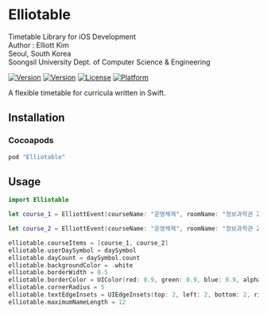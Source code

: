 # Elliotable

Timetable Library for iOS Development   
Author : Elliott Kim   
Seoul, South Korea   
Soongsil University Dept. of Computer Science & Engineering   
   
[![Version](https://img.shields.io/badge/version-v0.0.3-green.svg?style=flat)](http://cocoapods.org/pods/Elliotable)
[![Version](https://img.shields.io/cocoapods/v/Elliotable.svg?style=flat)](http://cocoapods.org/pods/Elliotable)
[![License](https://img.shields.io/cocoapods/l/Elliotable.svg?style=flat)](http://cocoapods.org/pods/Elliotable)
[![Platform](https://img.shields.io/cocoapods/p/Elliotable.svg?style=flat)](http://cocoapods.org/pods/Elliotable)

A flexible timetable for curricula written in Swift.

## Installation

### Cocoapods

```ruby
pod "Elliotable"
```

## Usage
```swift
import Elliotable

let course_1 = ElliottEvent(courseName: "운영체제", roomName: "정보과학관 21204", courseDay: .tuesday, startTime: "12:00", endTime: "13:15", backgroundColor: [UIColor], tapHandler: handler)

let course_2 = ElliottEvent(courseName: "운영체제", roomName: "정보과학관 21204", courseDay: .thursday, startTime: "12:00", endTime: "13:15", backgroundColor: [UIColor], tapHandler: handler)

elliotable.courseItems = [course_1, course_2]
elliotable.userDaySymbol = daySymbol
elliotable.dayCount = daySymbol.count
elliotable.backgroundColor = .white
elliotable.borderWidth = 0.5
elliotable.borderColor = UIColor(red: 0.9, green: 0.9, blue: 0.9, alpha: 0.9)
elliotable.cornerRadius = 5
elliotable.textEdgeInsets = UIEdgeInsets(top: 2, left: 2, bottom: 2, right: 2)
elliotable.maximumNameLength = 12
```

